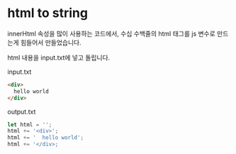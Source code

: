 # html to string

innerHtml 속성을 많이 사용하는 코드에서, 수십 수백줄의 html 태그를 js 변수로 만드는게 힘들어서 만들었습니다.  

html 내용을 input.txt에 넣고 돌립니다.

input.txt
``` html
<div>
  hello world
</div>
```

output.txt
``` javascript
let html = '';
html += '<div>';
html += '  hello world';
html += '</div>;
```
